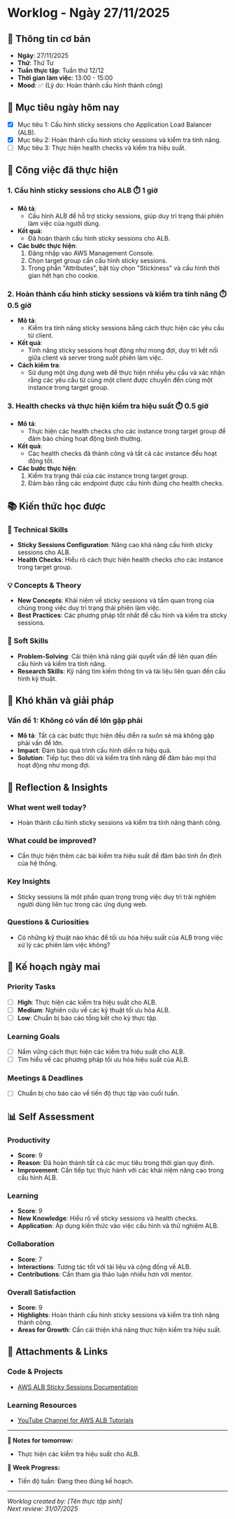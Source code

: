 # Worklog - Ngày  27/11/2025

## 📅 Thông tin cơ bản
- **Ngày**:  27/11/2025
- **Thứ**: Thứ Tư
- **Tuần thực tập**: Tuần thứ 12/12
- **Thời gian làm việc**: 13:00 - 15:00
- **Mood**: ✅ (Lý do: Hoàn thành cấu hình thành công)

## 🎯 Mục tiêu ngày hôm nay
- [x] Mục tiêu 1: Cấu hình sticky sessions cho Application Load Balancer (ALB).
- [x] Mục tiêu 2: Hoàn thành cấu hình sticky sessions và kiểm tra tính năng.
- [ ] Mục tiêu 3: Thực hiện health checks và kiểm tra hiệu suất.

## 💼 Công việc đã thực hiện

### 1. Cấu hình sticky sessions cho ALB ⏱️ 1 giờ
- **Mô tả**: 
  - Cấu hình ALB để hỗ trợ sticky sessions, giúp duy trì trạng thái phiên làm việc của người dùng.
- **Kết quả**: 
  - Đã hoàn thành cấu hình sticky sessions cho ALB.
- **Các bước thực hiện**:
  1. Đăng nhập vào AWS Management Console.
  2. Chọn target group cần cấu hình sticky sessions.
  3. Trong phần "Attributes", bật tùy chọn "Stickiness" và cấu hình thời gian hết hạn cho cookie.

### 2. Hoàn thành cấu hình sticky sessions và kiểm tra tính năng ⏱️ 0.5 giờ
- **Mô tả**: 
  - Kiểm tra tính năng sticky sessions bằng cách thực hiện các yêu cầu từ client.
- **Kết quả**: 
  - Tính năng sticky sessions hoạt động như mong đợi, duy trì kết nối giữa client và server trong suốt phiên làm việc.
- **Cách kiểm tra**:
  - Sử dụng một ứng dụng web để thực hiện nhiều yêu cầu và xác nhận rằng các yêu cầu từ cùng một client được chuyển đến cùng một instance trong target group.

### 3. Health checks và thực hiện kiểm tra hiệu suất ⏱️ 0.5 giờ
- **Mô tả**: 
  - Thực hiện các health checks cho các instance trong target group để đảm bảo chúng hoạt động bình thường.
- **Kết quả**: 
  - Các health checks đã thành công và tất cả các instance đều hoạt động tốt.
- **Các bước thực hiện**:
  1. Kiểm tra trạng thái của các instance trong target group.
  2. Đảm bảo rằng các endpoint được cấu hình đúng cho health checks.

## 📚 Kiến thức học được

### 🔧 Technical Skills
- **Sticky Sessions Configuration**: Nâng cao khả năng cấu hình sticky sessions cho ALB.
- **Health Checks**: Hiểu rõ cách thực hiện health checks cho các instance trong target group.

### 💡 Concepts & Theory
- **New Concepts**: Khái niệm về sticky sessions và tầm quan trọng của chúng trong việc duy trì trạng thái phiên làm việc.
- **Best Practices**: Các phương pháp tốt nhất để cấu hình và kiểm tra sticky sessions.

### 🤝 Soft Skills
- **Problem-Solving**: Cải thiện khả năng giải quyết vấn đề liên quan đến cấu hình và kiểm tra tính năng.
- **Research Skills**: Kỹ năng tìm kiếm thông tin và tài liệu liên quan đến cấu hình kỹ thuật.

## 🚧 Khó khăn và giải pháp

### Vấn đề 1: Không có vấn đề lớn gặp phải
- **Mô tả**: Tất cả các bước thực hiện đều diễn ra suôn sẻ mà không gặp phải vấn đề lớn.
- **Impact**: Đảm bảo quá trình cấu hình diễn ra hiệu quả.
- **Solution**: Tiếp tục theo dõi và kiểm tra tính năng để đảm bảo mọi thứ hoạt động như mong đợi.

## 🤔 Reflection & Insights

### What went well today?
- Hoàn thành cấu hình sticky sessions và kiểm tra tính năng thành công.

### What could be improved?
- Cần thực hiện thêm các bài kiểm tra hiệu suất để đảm bảo tính ổn định của hệ thống.

### Key Insights
- Sticky sessions là một phần quan trọng trong việc duy trì trải nghiệm người dùng liên tục trong các ứng dụng web.

### Questions & Curiosities
- Có những kỹ thuật nào khác để tối ưu hóa hiệu suất của ALB trong việc xử lý các phiên làm việc không?

## 📅 Kế hoạch ngày mai

### Priority Tasks
- [ ] **High**: Thực hiện các kiểm tra hiệu suất cho ALB.
- [ ] **Medium**: Nghiên cứu về các kỹ thuật tối ưu hóa ALB.
- [ ] **Low**: Chuẩn bị báo cáo tổng kết cho kỳ thực tập.

### Learning Goals
- [ ] Nắm vững cách thực hiện các kiểm tra hiệu suất cho ALB.
- [ ] Tìm hiểu về các phương pháp tối ưu hóa hiệu suất của ALB.

### Meetings & Deadlines
- [ ] Chuẩn bị cho báo cáo về tiến độ thực tập vào cuối tuần.

## 📊 Self Assessment

### Productivity
- **Score**: 9
- **Reason**: Đã hoàn thành tất cả các mục tiêu trong thời gian quy định.
- **Improvement**: Cần tiếp tục thực hành với các khái niệm nâng cao trong cấu hình ALB.

### Learning
- **Score**: 9
- **New Knowledge**: Hiểu rõ về sticky sessions và health checks.
- **Application**: Áp dụng kiến thức vào việc cấu hình và thử nghiệm ALB.

### Collaboration
- **Score**: 7
- **Interactions**: Tương tác tốt với tài liệu và cộng đồng về ALB.
- **Contributions**: Cần tham gia thảo luận nhiều hơn với mentor.

### Overall Satisfaction
- **Score**: 9
- **Highlights**: Hoàn thành cấu hình sticky sessions và kiểm tra tính năng thành công.
- **Areas for Growth**: Cần cải thiện khả năng thực hiện kiểm tra hiệu suất.

## 📎 Attachments & Links

### Code & Projects
- [AWS ALB Sticky Sessions Documentation](https://docs.aws.amazon.com/elasticloadbalancing/latest/application/load-balancer-target-group-stickiness.html)

### Learning Resources
- [YouTube Channel for AWS ALB Tutorials](https://www.youtube.com/results?search_query=aws+alb+tutorials)

---

**📝 Notes for tomorrow:**
- Thực hiện các kiểm tra hiệu suất cho ALB.

**🎯 Week Progress:**
- Tiến độ tuần: Đang theo đúng kế hoạch.

---
*Worklog created by: [Tên thực tập sinh]*  
*Next review: 31/07/2025*
